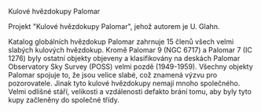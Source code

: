 Kulové hvězdokupy Palomar

Projekt "Kulové hvězdokupy Palomar", jehož autorem je U. Glahn.

Katalog globálních hvězdokup Palomar zahrnuje 15 členů všech velmi slabých kulových hvězdokup. Kromě Palomar 9 (NGC 6717) a Palomar 7 (IC 1276) byly ostatní objekty objeveny a klasifikovány na deskách 
Palomar Observatory Sky Survey (POSS) velmi pozdě (1949-1959). Všechny objekty Palomar spojuje to, že jsou velice slabé, což znamená výzvu pro pozorovatele. Jinak tyto kulové hvězdokupy nemají mnoho 
společného. Velmi odlišné stáří, velikosti a vzdálenosti defakto brání tomu, aby byly tyto kupy začleněny do společné třídy.